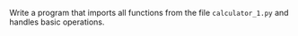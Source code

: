 Write a program that imports all functions from the file ```calculator_1.py``` and handles basic operations.
